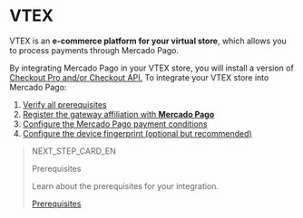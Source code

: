 # VTEX

VTEX is an **e-commerce platform for your virtual store**, which allows you to process payments through Mercado Pago.

By integrating Mercado Pago in your VTEX store, you will install a version of [Checkout Pro and/or Checkout API.](https://www.mercadopago[FAKER][URL][DOMAIN]/herramientas-para-vender/cobrar) To integrate your VTEX store into Mercado Pago:

1. [Verify all prerequisites](https://www.mercadopago[FAKER][URL][DOMAIN]/developers/en/guides/vtex/prerequisites)
2. [Register the gateway affiliation with **Mercado Pago**](https://www.mercadopago[FAKER][URL][DOMAIN]/developers/en/guides/vtex/gateway-affiliations)
3. [Configure the Mercado Pago payment conditions](https://www.mercadopago[FAKER][URL][DOMAIN]/developers/en/guides/vtex/configure-payment-conditions)
4. [Configure the device fingerprint (optional but recommended)](https://www.mercadopago[FAKER][URL][DOMAIN]/developers/en/guides/vtex/device-fingerprint)

> NEXT_STEP_CARD_EN
>
> Prerequisites
>
> Learn about the prerequisites for your integration.
>
> [Prerequisites](https://www.mercadopago[FAKER][URL][DOMAIN]/developers/en/guides/vtex/prerequisites)